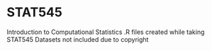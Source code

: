 # STAT545
Introduction to Computational Statistics
.R files created while taking STAT545
Datasets not included due to copyright
